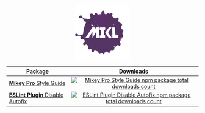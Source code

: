 <!DOCTYPE html>
<div width="100%" align="center">
  <a href="https://github.com/chiefmikey">
    <img
      width="144"
      height="144"
      src="./images/mikl.png"
      alt="MIKL splash icon logo"
    />
  </a>

  <table>
    <thead>
      <tr>
        <th>Package</th>
        <th>Downloads</th>
      </tr>
    </thead>
    <tbody>
      <tr>
        <td valign="center">
          <a href="https://github.com/mikey-pro/style-guide"
            ><b>Mikey Pro</b> Style Guide
          </a>
        </td>
        <td valign="center" align="center">
          <a href="https://www.npmjs.com/package/@mikey-pro/style-guide">
            <img
              src="https://img.shields.io/npm/dt/@mikey-pro/style-guide?color=%235dacb7&style=for-the-badge&label="
              alt="Mikey Pro Style Guide npm package total downloads count"
              style="width: 100%; height: 100%"
            />
          </a>
        </td>
      </tr>
      <tr>
        <td valign="center">
          <a href="https://github.com/chiefmikey/eslint-plugin-disable-autofix"
            ><b>ESLint Plugin</b> Disable Autofix
          </a>
        </td>
        <td valign="center" align="center">
          <a href="https://www.npmjs.com/package/eslint-plugin-disable-autofix">
            <img
              src="https://img.shields.io/npm/dt/eslint-plugin-disable-autofix?color=%239987d8&style=for-the-badge&label="
              alt="ESLint Plugin Disable Autofix npm package total downloads count"
              style="width: 100%; height: 100%"
            />
          </a>
        </td>
      </tr>
    </tbody>
  </table>
</div>
